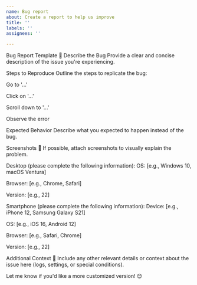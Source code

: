 ```yaml
---
name: Bug report
about: Create a report to help us improve
title: ''
labels: ''
assignees: ''

---
```


Bug Report Template 🐞
Describe the Bug
Provide a clear and concise description of the issue you're experiencing.

Steps to Reproduce
Outline the steps to replicate the bug:

Go to '...'

Click on '...'

Scroll down to '...'

Observe the error

Expected Behavior
Describe what you expected to happen instead of the bug.

Screenshots 📸
If possible, attach screenshots to visually explain the problem.

Desktop (please complete the following information):
OS: [e.g., Windows 10, macOS Ventura]

Browser: [e.g., Chrome, Safari]

Version: [e.g., 22]

Smartphone (please complete the following information):
Device: [e.g., iPhone 12, Samsung Galaxy S21]

OS: [e.g., iOS 16, Android 12]

Browser: [e.g., Safari, Chrome]

Version: [e.g., 22]

Additional Context 📝
Include any other relevant details or context about the issue here (logs, settings, or special conditions).

Let me know if you'd like a more customized version! 😊
